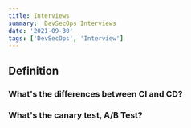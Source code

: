 ```yaml
---
title: Interviews
summary:  DevSecOps Interviews
date: '2021-09-30'
tags: ['DevSecOps', 'Interview']
---
```



## Definition

### What's the differences between CI and CD?

### What's the canary test, A/B Test?